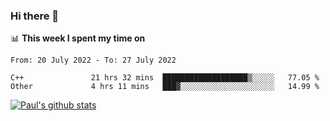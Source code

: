 ### Hi there 👋

📊 **This week I spent my time on**
<!--START_SECTION:waka-->

```text
From: 20 July 2022 - To: 27 July 2022

C++               21 hrs 32 mins  ███████████████████▒░░░░░   77.05 %
Other             4 hrs 11 mins   ███▓░░░░░░░░░░░░░░░░░░░░░   14.99 %
```

<!--END_SECTION:waka-->


[![Paul's github stats](https://github-readme-stats.vercel.app/api?username=mickeyouyou&theme=dracula&show_icons=true)](https://github.com/anuraghazra/github-readme-stats)
